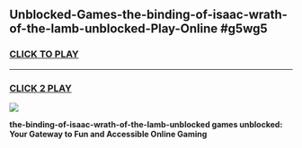 
## Unblocked-Games-the-binding-of-isaac-wrath-of-the-lamb-unblocked-Play-Online #g5wg5
<h3>
<a href="https://news.freeplayer.one?title=the-binding-of-isaac-wrath-of-the-lamb-unblocked&ref=3">CLICK TO PLAY</a></h3>
<hr>

<h3>
<a href="https://news.freeplayer.one?title=the-binding-of-isaac-wrath-of-the-lamb-unblocked&ref=3">CLICK 2 PLAY</a>
  
</h3>

<a href="https://news.freeplayer.one?title=the-binding-of-isaac-wrath-of-the-lamb-unblocked&ref=3"><img src="https://clearcache.store/games.png"></a>


**the-binding-of-isaac-wrath-of-the-lamb-unblocked games unblocked: Your Gateway to Fun and Accessible Online Gaming**
